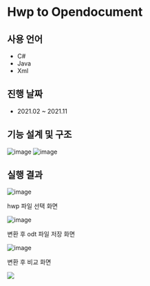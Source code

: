# Hwp to Opendocument
## 사용 언어
* C#
* Java
* Xml
## 진행 날짜
* 2021.02 ~ 2021.11

## 기능 설계 및 구조

![image](https://user-images.githubusercontent.com/54964209/197127595-dfb7f892-a0fa-476a-ad57-a1717e1ce944.png)
![image](https://user-images.githubusercontent.com/54964209/197127932-83ec8879-199a-4467-81ef-2a589427da3f.png)

## 실행 결과

![image](https://user-images.githubusercontent.com/54964209/197128153-e68336e7-726f-4898-992b-30b6b4d2e8df.png)

hwp 파일 선택 화면

![image](https://user-images.githubusercontent.com/54964209/197130765-3875139d-e89a-461d-82a3-e1b27c7fbfe2.png)

변환 후 odt 파일 저장 화면

![image](https://user-images.githubusercontent.com/54964209/197131012-ccd2816a-0185-42e1-86b1-2c10593204b4.png)

변환 후 비교 화면

<image src='https://user-images.githubusercontent.com/54964209/197131960-db714b3f-a826-4371-aebe-14206a57e3fe.png'>


